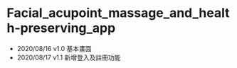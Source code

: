 # Facial_acupoint_massage_and_health-preserving_app
- 2020/08/16 v1.0 基本畫面
- 2020/08/17 v1.1 新增登入及註冊功能
